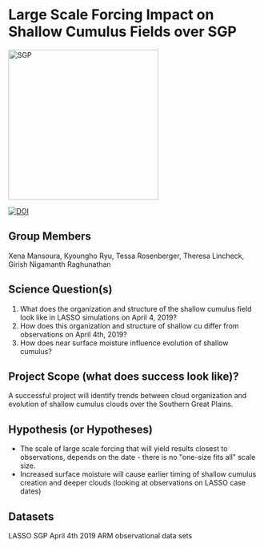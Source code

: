 # Large Scale Forcing Impact on Shallow Cumulus Fields over SGP

<img src="_static/SGPfig.png" width=300 alt="SGP">

[![DOI](https://zenodo.org/badge/803957729.svg)](https://zenodo.org/doi/10.5281/zenodo.11283460)

## Group Members
Xena Mansoura, Kyoungho Ryu, Tessa Rosenberger, Theresa Lincheck, Girish Nigamanth Raghunathan


## Science Question(s)
1) What does the organization and structure of the shallow cumulus field look like in LASSO simulations on April 4, 2019?
2) How does this organization and structure of shallow cu differ from observations on April 4th, 2019?
3) How does near surface moisture influence evolution of shallow cumulus?


## Project Scope (what does success look like)?
A successful project will identify trends between cloud organization and evolution of shallow cumulus clouds over the Southern Great Plains. 

## Hypothesis (or Hypotheses)
- The scale of large scale forcing that will yield results closest to observations, depends on the date - there is no "one-size fits all" scale size.
- Increased surface moisture will cause earlier timing of shallow cumulus creation and deeper clouds (looking at observations on LASSO case dates)


## Datasets
LASSO SGP April 4th 2019 
ARM observational data sets
